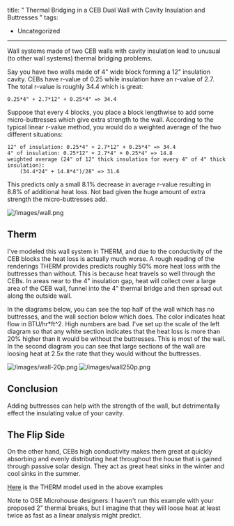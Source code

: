 title: " Thermal Bridging in a CEB Dual Wall with Cavity Insulation and Buttresses "
tags:
- Uncategorized
---


Wall systems made of two CEB walls with cavity insulation lead to unusual (to other wall systems) thermal bridging problems.

Say you have two walls made of 4" wide block forming a 12" insulation cavity. CEBs have r-value of 0.25 while insulation have an r-value of 2.7. The total r-value is roughly 34.4 which is great:

```
0.25*4" + 2.7*12" + 0.25*4" => 34.4
```
Suppose that every 4 blocks, you place a block lengthwise to add some micro-buttresses which give extra strength to the wall. According to the typical linear r-value method, you would do a weighted average of the two different situations:

```
12" of insulation: 0.25*4" + 2.7*12" + 0.25*4" => 34.4
4" of insulation: 0.25*12" + 2.7*4" + 0.25*4" => 14.8
weighted average (24" of 12" thick insulation for every 4" of 4" thick insulation):
    (34.4*24" + 14.8*4")/28" => 31.6
```
This predicts only a small 8.1% decrease in average r-value resulting in 8.8% of additional heat loss. Not bad given the huge amount of extra strength the micro-buttresses add.

![/images/wall.png](/images/wall.png)

## Therm
I've modeled this wall system in THERM, and due to the conductivity of the CEB blocks the heat loss is actually much worse. A rough reading of the renderings THERM provides predicts roughly 50% more heat loss with the buttresses than without. This is because heat travels so well through the CEBs. In areas near to the 4" insulation gap, heat will collect over a large area of the CEB wall, funnel into the 4" thermal bridge and then spread out along the outside wall.

In the diagrams below, you can see the top half of the wall which has no buttresses, and the wall section below which does. The color indicates heat flow in BTU/hr*ft^2. High numbers are bad. I've set up the scale of the left diagram so that any white section indicates that the heat loss is more than 20% higher than it would be without the buttresses. This is most of the wall. In the second diagram you can see that large sections of the wall are loosing heat at 2.5x the rate that they would without the buttresses.

![/images/wall-20p.png](/images/wall-20p.png) ![/images/wall250p.png](/images/wall250p.png)

## Conclusion
Adding buttresses can help with the strength of the wall, but detrimentally effect the insulating value of your cavity.

## The Flip Side
On the other hand, CEBs high conductivity makes them great at quickly absorbing and evenly distributing heat throughout the house that is gained through passive solar design. They act as great heat sinks in the winter and cool sinks in the summer.

[Here](/files/CEB-Bridge-ose.THM) is the THERM model used in the above examples

Note to OSE Microhouse designers: I haven't run this example with your proposed 2" thermal breaks, but I imagine that they will loose heat at least twice as fast as a linear analysis might predict.



